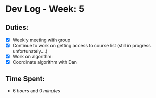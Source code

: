 # Dev Log - Week: 5
 
## Duties:
  - [X] Weekly meeting with group
  - [X] Continue to work on getting access to course list (still in progress unfortunately....)
  - [X] Work on algorithm
  - [X] Coordinate algorithm with Dan
 
## Time Spent: 
  * 6 _hours_ and 0 _minutes_
